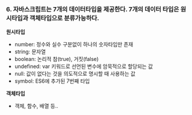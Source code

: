 ### 6. 자바스크립트는 7개의 데이터타입을 제공한다. 7개의 데이터 타입은 원시타입과 객체타입으로 분류가능하다.

**원시타입**
- number: 정수와 실수 구분없이 하나의 숫자타입만 존재
- string: 문자열
- boolean: 논리적 참(true), 거짓(false)
- undefined: var 키워드로 선언된 변수에 암묵적으로 할당되는 값
- null: 값이 없다는 것을 의도적으로 명시할 때 사용하는 값
- symbol: ES6에 추가된 7번째 타입

**객체타입**
- 객체, 함수, 배열 등..